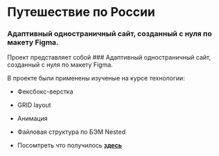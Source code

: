 # Путешествие по России

### Адаптивный одностраничный сайт, созданный с нуля по макету Figma.
Проект представляет собой ### Адаптивный одностраничный сайт, созданный с нуля по макету Figma.


В проекте были применены изученые на курсе технологии:

* Фексбокс-верстка
* GRID layout
* Анимация
* Файловая структура по БЭМ Nested



* Посомтреть что получилось [__здесь__](https://larisakindalova.github.io/russian-travel/index.html)
